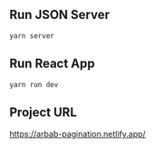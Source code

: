 ## Run JSON Server
```
yarn server
```

## Run React App
```
yarn run dev
```

## Project URL
https://arbab-pagination.netlify.app/

